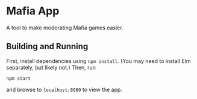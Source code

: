 # Mafia App

A tool to make moderating Mafia games easier.

## Building and Running
First, install dependencies using `npm install`. (You may need to install Elm
separately, but likely not.) Then, run
```
npm start
```
and browse to `localhost:8080` to view the app.
